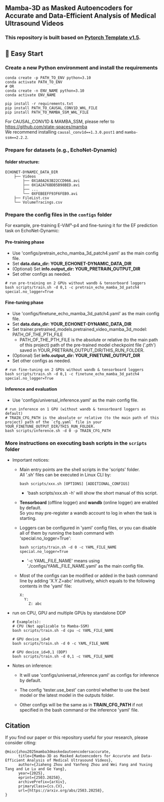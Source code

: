 ## Mamba-3D as Masked Autoencoders for Accurate and Data-Efficient Analysis of Medical Ultrasound Videos
### This repository is built based on [Pytorch Template v1.5](https://github.com/HenryZhou19/Pytorch-Template/tree/v1.5_archive).


## 🚀 Easy Start
### Create a new Python environment and install the requirements
```
conda create -p PATH_TO_ENV python=3.10
conda activate PATH_TO_ENV
# OR
conda create -n ENV_NAME python=3.10
conda activate ENV_NAME
```
```
pip install -r requirements.txt
pip install PATH_TO_CAUSAL_CONV1D_WHL_FILE
pip install PATH_TO_MAMBA_SSM_WHL_FILE
```
For CAUSAL_CONV1D & MAMBA_SSM, please refer to https://github.com/state-spaces/mamba  
We recommend installing `causal_conv1d==1.3.0.post1` and `mamba-ssm==2.2.2`.

### Prepare for datasets (e.g., EchoNet-Dynamic)
#### folder structure:
```
ECHONET-DYNAMIC_DATA_DIR
    ├── Videos
        ├── 0X1A0A263B22CCD966.avi
        ├── 0X1A2A76BDB5B98BED.avi
        ├── ...
        └── 0XFEBEEFF93F6FEB9.avi
    ├── FileList.csv
    └── VolumeTracings.csv
```

### Prepare the config files in the `configs` folder
For example, pre-training E-ViM³-p4 and fine-tuning it for the EF prediction task on EchoNet-Dynamic:
#### Pre-training phase
* Use 'configs/pretrain_echo_mamba_3d_patch4.yaml' as the main config file.
* Set **data.data_dir: YOUR_ECHONET-DYNAMIC_DATA_DIR**
* (Optional) Set **info.output_dir: YOUR_PRETRAIN_OUTPUT_DIR**
* Set other configs as needed.
```
# run pre-training on 2 GPUs without wandb & tensorboard loggers
bash scripts/train.sh -d 0,1 -c pretrain_echo_mamba_3d_patch4 special.no_logger=True
```
#### Fine-tuning phase
* Use 'configs/finetune_echo_mamba_3d_patch4.yaml' as the main config file.
* Set **data.data_dir: YOUR_ECHONET-DYNAMIC_DATA_DIR**
* Set trainer.pretrained_models.pretrained_video_mamba_3d_model: PATH_OF_THE_PTH_FILE
  * PATH_OF_THE_PTH_FILE is the absolute or relative (to the main path of this project) path of the pre-trained model checkpoint file ('.pth') saved in YOUR_PRETRAIN_OUTPUT_DIR/THIS_RUN_FOLDER.
* (Optional) Set **info.output_dir: YOUR_FINETUNE_OUTPUT_DIR**
* Set other configs as needed.
```
# run fine-tuning on 2 GPUs without wandb & tensorboard loggers
bash scripts/train.sh -d 0,1 -c finetune_echo_mamba_3d_patch4 special.no_logger=True
```
#### Inference and evaluation
* Use 'configs/universal_inference.yaml' as the main config file.
```
# run inference on 1 GPU (without wandb & tensorboard loggers as default)
# TRAIN_CFG_PATH is the absolute or relative (to the main path of this project) path of the `cfg.yaml` file in your YOUR_FINETUNE_OUTPUT_DIR/THIS_RUN_FOLDER.
bash scripts/inference.sh -d 0 -p TRAIN_CFG_PATH
```
  
### More instructions on executing bash scripts in the `scripts` folder
* Important notices: 
    * Main entry points are the shell scripts in the 'scripts' folder.  
        All '.sh' files can be executed in Linux CLI by:
        ```
        bash scripts/xxx.sh [OPTIONS] [ADDITIONAL_CONFIGS]
        ```
        * 'bash scripts/xxx.sh -h' will show the short manual of this script.
    * **Tensorboard** (offline logger) and **wandb** (online logger) are enabled by default.  
        So you may pre-register a wandb account to log in when the task is starting.

    * Loggers can be configured in 'yaml' config files, or you can disable all of them by running the bash command with 'special.no_logger=True':
        ```
        bash scripts/train.sh -d 0 -c YAML_FILE_NAME special.no_logger=True
        ```
        * '-c YAML_FILE_NAME' means using './configs/YAML_FILE_NAME.yaml' as the main config file.
    * Most of the configs can be modified or added in the bash command line by adding 'X.Y.Z=abc' intuitively, which equals to the following contents in the 'yaml' file:
        ```
        X:
          Y:
            Z: abc
        ```

* run on CPU, GPU and multiple GPUs by standalone DDP
    ```
    # Example(s):
    # CPU (Not applicable to Mamba-SSM)
    bash scripts/train.sh -d cpu -c YAML_FILE_NAME

    # GPU device_id=0
    bash scripts/train.sh -d 0 -c YAML_FILE_NAME

    # GPU device_id=0,1 (DDP)
    bash scripts/train.sh -d 0,1 -c YAML_FILE_NAME
    ```

* Notes on inference: 
    * It will use 'configs/universal_inference.yaml' as configs for inference by default.

    * The config 'tester.use_best' can control whether to use the best model or the latest model in the outputs folder.

    * Other configs will be the same as in **TRAIN_CFG_PATH** if not specified in the bash command or the inference 'yaml' file.


## Citation
If you find our paper or this repository useful for your research, please consider citing:
```
@misc{zhou2025mamba3dmaskedautoencodersaccurate,
      title={Mamba-3D as Masked Autoencoders for Accurate and Data-Efficient Analysis of Medical Ultrasound Videos}, 
      author={Jiaheng Zhou and Yanfeng Zhou and Wei Fang and Yuxing Tang and Le Lu and Ge Yang},
      year={2025},
      eprint={2503.20258},
      archivePrefix={arXiv},
      primaryClass={cs.CV},
      url={https://arxiv.org/abs/2503.20258}, 
}
```